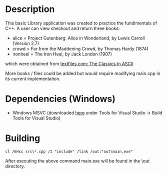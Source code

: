 
# Description
This basic Library application was created to practice the fundimentals of C++. A user can view checkout and return three books:
- alice = Project Gutenberg: Alice in Wonderland, by Lewis Carroll (Version 2.7)
- crowd = Far from the Maddening Crowd, by Thomas Hardy (1874)
- ironheel = The Iron Heel, by Jack London (1907)

which were obtained from [textfiles.com: The Classics In ASCII](http://www.textfiles.com/etext/)

More books / files could be added but would require modifying main.cpp in its current implementation.

# Dependencies (Windows)
- Windows MSVC (downloaded [here](https://visualstudio.microsoft.com/downloads/#other) under Tools for Visual Studio -> Build Tools for Visual Studio)

# Building

```shell 
cl /EHsc src\*.cpp /I "include" /link /out:"out\main.exe" 
```

After executing the above command main.exe will be found in the \out directory. 